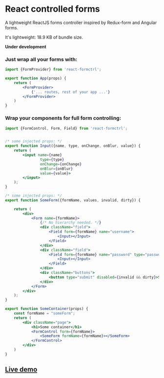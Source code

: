 # React controlled forms
A lightweight ReactJS forms controller inspired by Redux-form and Angular forms.

It's lightweight: 18.9 KB of bundle size.


**Under development**

### Just wrap all your forms with:
```jsx
import {FormProvider} from 'react-formctrl';

export function App(props) {
    return (
        <FormProvider>
            {'... routes, rest of your app ...'}
        </FormProvider>
    )
}
```

### Wrap your components for full form controlling:
```jsx
import {FormControl, Form, Field} from 'react-formctrl';


/* some injected props: */
export function Input({name, type, onChange, onBlur, value}) {
    return (
        <input name={name} 
                type={type} 
                onChange={onChange} 
                onBlur={onBlur} 
                value={value}>
        </input>
    );
}

/* some injected props: */
export function SomeForm({formName, values, invalid, dirty}) {

    return (
        <div>
            <Form name={formName}>
                {/* No hierarchy needed. */}
                <div className="field">
                    <Field form={formName} name="username">
                        <Input></Input>
                    </Field>
                </div>
                <div className="field">
                    <Field form={formName} name="password" type="password">
                        <Input></Input>
                    </Field>
                </div>
                <div className="buttons">
                    <button type="submit" disabled={invalid && dirty}>Submit</button>
                </div>
            </Form>
        </div>
    );
}

export function SomeContainer(props) {
    const formName = "someForm";
    return (
        <div className="page">
            <h1>Some container</h1>
            <FormControl form={formName}>
                <SomeForm formName={formName}></SomeForm>
            </FormControl>
        </div>
    )
}
```

## <a href="https://leandrohsilveira.github.io/react-formctrl/">Live demo</a>